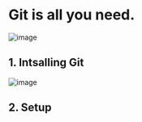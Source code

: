 # Git is all you need.

![image](https://user-images.githubusercontent.com/40908371/170813034-cb502e3b-f885-422a-ae57-53866a0e414e.png)

## 1. Intsalling Git
![image](https://user-images.githubusercontent.com/40908371/170813645-9a80de4a-c16f-47df-9e6b-79ebe2479366.png)

## 2. Setup
